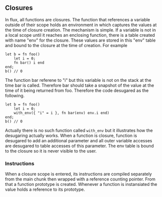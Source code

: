## Closures
In flux, all functions are closures. The function that references a variable outside of their scope holds an environment in which captures the values at the time of closure creation. The mechanism is simple. If a variable is not in a local scope until it reaches an enclosing function, there is a table created with name "env" for the closure. These values are stored in this "env" table and bound to the closure at the time of creation. For example
```
let b = fn foo()
    let i = 0;
    fn bar() i end
end;
b() // 0
```
The function bar referene to "i" but this variable is not on the stack at the time bar is called. Therefore bar should take a snapshot of the value at the time of it being returned from foo. Therefore the code desugared as the following.
```
let b = fn foo()
    let i = 0;
    with_env({ "i" = i }, fn bar(env) env.i end)
end;
b() // 0
```
Actually there is no such function called `with_env` but it illustrates how the desugaring actually works. When a function is closure, function is desugared to add an additional parameter and all outer variable accesses are desugared to table accesses of this parameter. The env table is bound to the closure so it is never visible to the user.

### Instructions
When a closure scope is entered, its instructions are compiled separately from the main chunk then wrapped with a reference counting pointer. From that a function prototype is created. Whenever a function is instansiated the value holds a reference to its prototype.
